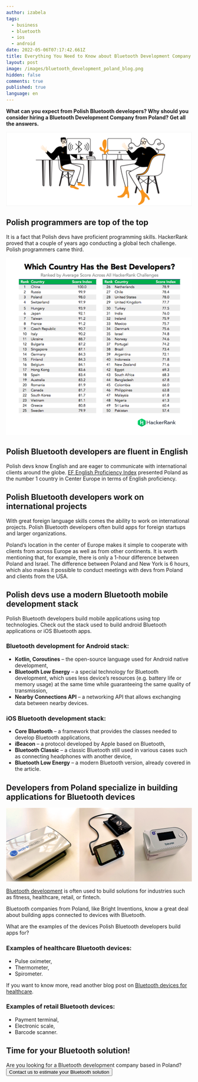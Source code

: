 ```yaml
---
author: izabela
tags:
  - business
  - bluetooth
  - ios
  - android
date: 2022-05-06T07:17:42.661Z
title: Everything You Need to Know about Bluetooth Development Company Based in Poland
layout: post
image: /images/bluetooth_development_poland_blog.png
hidden: false
comments: true
published: true
language: en
---
```

**What can you expect from Polish Bluetooth developers? Why should you consider hiring a Bluetooth Development Company from Poland? Get all the answers.**

![bluetooth development Poland](../../static/images/bluetooth_development_poland_blog.png "")

## Polish programmers are top of the top

It is a fact that Polish devs have proficient programming skills. HackerRank proved that a couple of years ago conducting a global tech challenge. Polish programmers came third.

<center>

![polish bluetooth developers](../../static/images/Best_developers_HackerRank.png "")

</center>

## Polish Bluetooth developers are fluent in English

Polish devs know English and are eager to communicate with international clients around the globe. [EF English Proficiency Index](https://kafkadesk.org/2019/07/15/poland-leads-central-europe-in-english-skills/) presented Poland as the number 1 country in Center Europe in terms of English proficiency.

## Polish Bluetooth developers work on international projects

With great foreign language skills comes the ability to work on international projects. Polish Bluetooth developers often build apps for foreign startups and larger organizations. 

Poland’s location in the center of Europe makes it simple to cooperate with clients from across Europe as well as from other continents. It is worth mentioning that, for example, there is only a 1-hour difference between Poland and Israel. The difference between Poland and New York is 6 hours, which also makes it possible to conduct meetings with devs from Poland and clients from the USA.

## Polish devs use a modern Bluetooth mobile development stack

Polish Bluetooth developers build mobile applications using top technologies. Check out the stack used to build android Bluetooth applications or iOS Bluetooth apps.

### Bluetooth development for Android stack:

* **Kotlin, Coroutines** – the open-source language used for Android native development,
* **Bluetooth Low Energy** – a special technology for Bluetooth development, which uses less device’s resources (e.g.  battery life or memory usage) at the same time while guaranteeing the same quality of transmission,
* **Nearby Connections API** – a networking API that allows exchanging data between nearby devices.

### iOS Bluetooth development stack:

* **Core Bluetooth** – a framework that provides the classes needed to develop Bluetooth applications,
* **iBeacon** – a protocol developed by Apple based on Bluetooth,
* **Bluetooth Classic** – a classic Bluetooth still used in various cases such as connecting headphones with another device,
* **Bluetooth Low Energy** – a modern Bluetooth version, already covered in the article.

## Developers from Poland specialize in building applications for Bluetooth devices

![bluetooth development company Poland](../../static/images/blogpost_www_healthcare2.5.png "")

[Bluetooth development](/our-areas/bluetooth-development) is often used to build solutions for industries such as fitness, healthcare, retail, or fintech. 

Bluetooth companies from Poland, like Bright Inventions, know a great deal about building apps connected to devices with Bluetooth.

What are the examples of the devices Polish Bluetooth developers build apps for?

### Examples of healthcare Bluetooth devices:

* Pulse oximeter,
* Thermometer,
* Spirometer.

If you want to know more, read another blog post on [Bluetooth devices for healthcare](/blog/bluetooth-devices-that-change-healthcare/).

### Examples of retail Bluetooth devices:

* Payment terminal,
* Electronic scale,
* Barcode scanner.

<div className="block-button"><h2>Time for your Bluetooth solution!</h2><div>Are you looking for a Bluetooth development company based in Poland?</div><a href="/start-project"><button>Contact us to estimate your Bluetooth solution</button></a></div>
